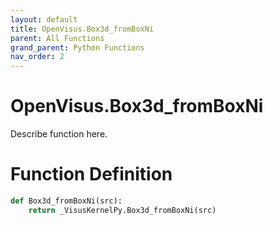 ```yaml
---
layout: default
title: OpenVisus.Box3d_fromBoxNi
parent: All Functions
grand_parent: Python Functions
nav_order: 2
---
```


# OpenVisus.Box3d_fromBoxNi

Describe function here.

# Function Definition

```python
def Box3d_fromBoxNi(src):
    return _VisusKernelPy.Box3d_fromBoxNi(src)
```
